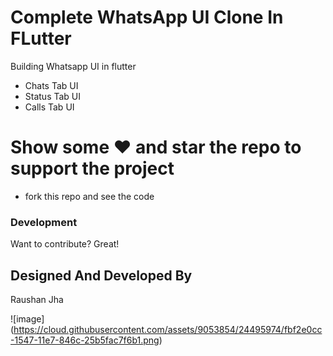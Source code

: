 # Complete WhatsApp UI Clone In FLutter

Building Whatsapp UI in flutter

  - Chats Tab UI
  - Status Tab UI
  - Calls Tab UI

# Show some ❤️ and star the repo to support the project

  - fork this repo and see the code
### Development

Want to contribute? Great!

Designed And Developed By 
----
Raushan Jha

![image] (https://cloud.githubusercontent.com/assets/9053854/24495974/fbf2e0cc-1547-11e7-846c-25b5fac7f6b1.png)